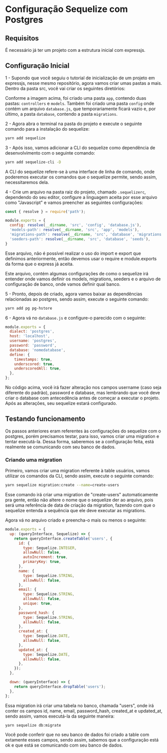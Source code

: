 # Configuração Sequelize com Postgres

## Requisitos

É necessário já ter um projeto com a estrutura inicial com expressjs.

## Configuração Inicial

1 - Supondo que você seguiu o tutorial de inicialização de um projeto em expressjs, nesse mesmo repositório, agora vamos criar umas pastas a mais. Dentro da pasta src, você vai criar os seguintes diretórios:



Conforme a imagem acima, foi criado uma pasta `app`, contendo duas pastas: `controllers` e `models`. Também foi criado uma pasta `config` onde contém um arquivo `database.js`, que temporariamente ficará vazio e, por último, a pasta `database`, contendo a pasta `migrations`.

2 - Agora abra o terminal na pasta do projeto e execute o seguinte comando para a instalação do sequelize:

```sh
yarn add sequelize
```

3 - Após isso, vamos adicionar a CLI do sequelize como dependência de desenvolvimento com o seguinte comando:

```sh
yarn add sequelize-cli -D
```

A CLI do sequelize refere-se à uma interface de linha de comando, onde poderemos executar os comandos que o sequelize permite, sendo assim, necessitaremos dela.

4 - Crie um arquivo na pasta raiz do projeto, chamado `.sequelizerc`, dependendo do seu editor, configure a linguagem aceita por esse arquivo como "Javascript" e vamos preencher as seguintes configurações:

```js
const { resolve } = require('path');

module.exports = {
  config: resolve(__dirname, 'src', 'config', 'database.js'),
  'models-path': resolve(__dirname, 'src', 'app', 'models'),
  'migrations-path': resolve(__dirname, 'src', 'database', 'migrations'),
  'seeders-path': resolve(__dirname, 'src', 'database', 'seeds'),
}

```

Esse arquivo, não é possível realizar o uso do import e export que definimos anteriormente, então devemos usar o require e module.exports da forma que o express já aceita.

Este arquivo, contém algumas configurações de como o sequelize irá entender onde vamos definir os models, migrations, seeders e o arquivo de configuração de banco, onde vamos definir qual banco.

5 - Pronto, depois de criado, agora vamos baixar as dependências relacionadas ao postgres, sendo assim, execute o seguinte comando:

```sh
yarn add pg pg-hstore
```

6 - Agora vá no `database.js` e configure-o parecido com o seguinte:

```js
module.exports = {
  dialect: 'postgres',
  host: 'localhost',
  username: 'postgres',
  password: 'password',
  database: 'nomedatabase',
  define: {
    timestamps: true,
    underscored: true,
    underscoredAll: true,
  },
};

```

No código acima, você irá fazer alteração nos campos username (caso seja diferente do padrão), password e database, mas lembrando que você deve criar o database com antecedência antes de começar a executar o projeto. Após as alterações, seu sequelize estará configurado.

## Testando funcionamento

Os passos anteriores eram referentes às configurações do sequelize com o postgres, porém precisamos testar, para isso, vamos criar uma migration e tentar executá-la. Dessa forma, saberemos se a configuração feita, está realmente se comunicando com seu banco de dados.

### Criando uma migration

Primeiro, vamos criar uma migration referente à table usuários, vamos utilizar os comandos da CLI, sendo assim, execute o seguinte comando:

```sh
yarn sequelize migration:create --name=create-users
```

Esse comando irá criar uma migration de "create-users" automaticamente pra gente, então não altere o nome que o sequelize der ao arquivo, pois será uma referência de data de criação da migration, fazendo com que o sequelize entenda a sequência que ele deve executar as migrations.

Agora vá no arquivo criado e preencha-o mais ou menos o seguinte:

```js
module.exports = {
  up: (queryInterface, Sequelize) => {
    return queryInterface.createTable('users', {
      id: {
        type: Sequelize.INTEGER,
        allowNull: false,
        autoIncrement: true,
        primaryKey: true,
      },
      name: {
        type: Sequelize.STRING,
        allowNull: false,
      },
      email: {
        type: Sequelize.STRING,
        allowNull: false,
        unique: true,
      },
      password_hash: {
        type: Sequelize.STRING,
        allowNull: false,
      },
      created_at: {
        type: Sequelize.DATE,
        allowNull: false,
      },
      updated_at: {
        type: Sequelize.DATE,
        allowNull: false,
      },
    });
  },

  down: (queryInterface) => {
    return queryInterface.dropTable('users');
  },
};
```

Essa migration irá criar uma tabela no banco, chamada "users", onde irá conter os campos id, name, email, password_hash, created_at e updated_at, sendo assim, vamos executá-la da seguinte maneira:

```sh
yarn sequelize db:migrate
```

Você pode conferir que no seu banco de dados foi criado a table com extamente esses campos, sendo assim, sabemos que a configuração está ok e que está se comunicando com seu banco de dados.


